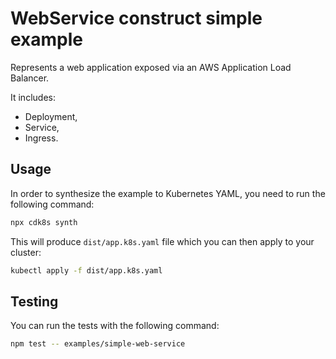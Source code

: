 # WebService construct simple example

Represents a web application exposed via an AWS Application Load Balancer.

It includes:

- Deployment,
- Service,
- Ingress.

## Usage

In order to synthesize the example to Kubernetes YAML, you need to run the following command:

```sh
npx cdk8s synth
```

This will produce `dist/app.k8s.yaml` file which you can then apply to your cluster:

```sh
kubectl apply -f dist/app.k8s.yaml
```

## Testing

You can run the tests with the following command:

```sh
npm test -- examples/simple-web-service
```
